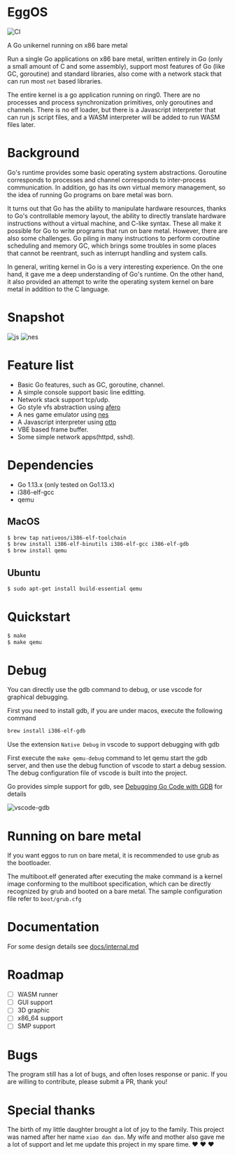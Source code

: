 # EggOS

![CI](https://github.com/icexin/eggos/workflows/CI/badge.svg)

A Go unikernel running on x86 bare metal

Run a single Go applications on x86 bare metal, written entirely in Go (only a small amount of C and some assembly), support most features of Go (like GC, goroutine) and standard libraries, also come with a network stack that can run most `net` based libraries.

The entire kernel is a go application running on ring0. There are no processes and process synchronization primitives, only goroutines and channels. There is no elf loader, but there is a Javascript interpreter that can run js script files, and a WASM interpreter will be added to run WASM files later.

# Background

Go's runtime provides some basic operating system abstractions. Goroutine corresponds to processes and channel corresponds to inter-process communication. In addition, go has its own virtual memory management, so the idea of running Go programs on bare metal was born.

It turns out that Go has the ability to manipulate hardware resources, thanks to Go's controllable memory layout, the ability to directly translate hardware instructions without a virtual machine, and C-like syntax. These all make it possible for Go to write programs that run on bare metal.
However, there are also some challenges. Go piling in many instructions to perform coroutine scheduling and memory GC, which brings some troubles in some places that cannot be reentrant, such as interrupt handling and system calls.

In general, writing kernel in Go is a very interesting experience. On the one hand, it gave me a deep understanding of Go's runtime. On the other hand, it also provided an attempt to write the operating system kernel on bare metal in addition to the C language.

# Snapshot

![js](https://i.imgur.com/Canhd8D.gif)
![nes](https://i.imgur.com/WugXcTk.gif)


# Feature list

- Basic Go features, such as GC, goroutine, channel.
- A simple console support basic line editting.
- Network stack support tcp/udp.
- Go style vfs abstraction using [afero](https://github.com/spf13/afero)
- A nes game emulator using [nes](https://github.com/fogleman/nes)
- A Javascript interpreter using [otto](https://github.com/robertkrimen/otto)
- VBE based frame buffer.
- Some simple network apps(httpd, sshd).


# Dependencies

- Go 1.13.x (only tested on Go1.13.x)
- i386-elf-gcc
- qemu

## MacOS

``` bash
$ brew tap nativeos/i386-elf-toolchain
$ brew install i386-elf-binutils i386-elf-gcc i386-elf-gdb
$ brew install qemu
```

## Ubuntu

``` bash
$ sudo apt-get install build-essential qemu
```

# Quickstart

``` bash
$ make
$ make qemu
```

# Debug

You can directly use the gdb command to debug, or use vscode for graphical debugging.

First you need to install gdb, if you are under macos, execute the following command

``` bash
brew install i386-elf-gdb
```

Use the extension `Native Debug` in vscode to support debugging with gdb

First execute the `make qemu-debug` command to let qemu start the gdb server, and then use the debug function of vscode to start a debug session. The debug configuration file of vscode is built into the project.

Go provides simple support for gdb, see [Debugging Go Code with GDB](https://golang.org/doc/gdb) for details

![vscode-gdb](https://i.imgur.com/KIg6l5A.png)

# Running on bare metal

If you want eggos to run on bare metal, it is recommended to use grub as the bootloader.

The multiboot.elf generated after executing the make command is a kernel image conforming to the multiboot specification, which can be directly recognized by grub and booted on a bare metal. The sample configuration file refer to `boot/grub.cfg`

# Documentation

For some design details see [docs/internal.md](docs/internal.md)

# Roadmap

- [ ] WASM runner
- [ ] GUI support
- [ ] 3D graphic
- [ ] x86_64 support
- [ ] SMP support

# Bugs

The program still has a lot of bugs, and often loses response or panic. If you are willing to contribute, please submit a PR, thank you!

# Special thanks

The birth of my little daughter brought a lot of joy to the family. This project was named after her name `xiao dan dan`. My wife and mother also gave me a lot of support and let me update this project in my spare time. :heart: :heart: :heart:
